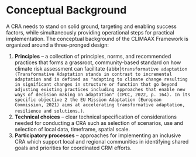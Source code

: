 # Conceptual Background

A CRA needs to stand on solid ground, targeting and enabling success factors, while simultaneously providing operational steps for practical implementation. The conceptual background of the CLIMAAX Framework is organized around a three-pronged design:

1. **Principles** – a collection of principles, norms, and recommended practices that forms a grassroot, community-based standard on how climate risk assessment can facilitate {abbr}`transformative adaptation (Transformative Adaptation stands in contrast to incremental adaptation and is defined as "adapting to climate change resulting in significant changes in structure or function that go beyond adjusting existing practices including approaches that enable new ways of decision making on adaptation" (IPCC, 2022, p. 164). In its specific objective 2 the EU Mission Adaptation (European Commission, 2021) aims at accelerating transformative adaptation, resilience and solutions.)`.
2. **Technical choices** – clear technical specification of considerations needed for conducting a CRA such as selection of scenarios, use and selection of local data, timeframe, spatial scale.
3. **Participatory processes** – approaches for implementing an inclusive CRA which support local and regional communities in identifying shared goals and priorities for coordinated CRM efforts. 
